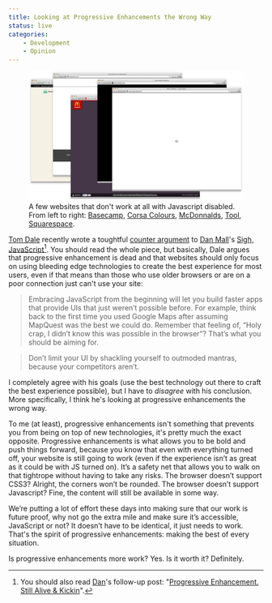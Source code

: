 ```yaml
---
title: Looking at Progressive Enhancements the Wrong Way
status: live
categories:
	- Development
	- Opinion
---
```


<figure>
	<img src="/assets/articles/looking-at-progressive-enhancements-the-wrong-way/browsers.jpg" alt="">
	<figcaption>A few websites that don't work at all with Javascript disabled. From left to right: <a href="http://basecamp.com">Basecamp</a>, <a href="http://newcorsa.co.uk/">Corsa Colours</a>, <a href="http://www.mcdonalds.co.uk/ukhome/promotions/favourites.html">McDonnalds</a>, <a href="http://www.toolofna.com/">Tool</a>, <a href="http://www.squarespace.com/">Squarespace</a>.</figcaption>
</figure>

[Tom Dale][tom] recently wrote a toughtful [counter argument][against pe] to [Dan Mall][dan]'s [Sigh, JavaScript][sigh][^footnote]. You should read the whole piece, but basically, Dale argues that progressive enhancement is dead and that websites should only focus on using bleeding edge technologies to create the best experience for most users, even if that means than those who use older browsers or are on a poor connection just can't use your site:

> Embracing JavaScript from the beginning will let you build faster apps that provide UIs that just weren’t possible before. For example, think back to the first time you used Google Maps after assuming MapQuest was the best we could do. Remember that feeling of, “Holy crap, I didn’t know this was possible in the browser”? That’s what you should be aiming for.

> Don’t limit your UI by shackling yourself to outmoded mantras, because your competitors aren’t.

<!--more-->

I completely agree with his goals (use the best technology out there to craft the best experience possible), but I have to *disagree* with his conclusion. More specifically, I think he's looking at progressive enhancements the wrong way.

To me (at least), progressive enhancements isn't something that prevents you from being on top of new technologies, it's pretty much the exact opposite. Progressive enhancements is what allows you to be bold and push things forward, because you know that even with everything turned off, your website is still going to work (even if the experience isn’t as great as it could be with JS turned on). It’s a safety net that allows you to walk on that tightrope without having to take any risks. The browser doesn’t support CSS3? Alright, the corners won’t be rounded. The browser doesn’t support Javascript? Fine, the content will still be available in some way.

We’re putting a lot of effort these days into making sure that our work is future proof, why not go the extra mile and make sure it’s accessible, JavaScript or not? It doesn’t have to be identical, it just needs to work. That's the spirit of progressive enhancements: making the best of every situation.

Is progressive enhancements more work? Yes. Is it worth it? Definitely.

[tom]:https://twitter.com/tomdale
[against pe]: http://tomdale.net/2013/09/progressive-enhancement-is-dead/
[dan]:https://twitter.com/danmall
[pro pe]: http://danielmall.com/articles/progressive-enhancement/
[sigh]: http://danielmall.com/articles/progressive-enhancement/
[^footnote]: You should also read [Dan][dan]'s follow-up post: "[Progressive Enhancement. Still Alive & Kickin][pro pe]".